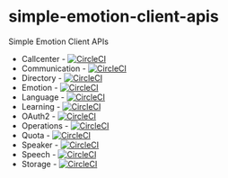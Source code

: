 # simple-emotion-client-apis
Simple Emotion Client APIs

- Callcenter - [![CircleCI](https://circleci.com/gh/SimpleEmotion/simple-api-callcenter.svg?style=svg&circle-token=dbeb1407ef50e0787807044968671900b83f4618)](https://circleci.com/gh/SimpleEmotion/simple-api-callcenter)
- Communication - [![CircleCI](https://circleci.com/gh/SimpleEmotion/simple-api-communication.svg?style=svg&circle-token=9a583567c41d6bd451778ad69f0e35af295ff8f9)](https://circleci.com/gh/SimpleEmotion/simple-api-communication)
- Directory - [![CircleCI](https://circleci.com/gh/SimpleEmotion/simple-api-directory.svg?style=svg&circle-token=a3ad3ddb3ca8c0823910e62e31e74e9e6e694437)](https://circleci.com/gh/SimpleEmotion/simple-api-directory)
- Emotion - [![CircleCI](https://circleci.com/gh/SimpleEmotion/simple-api-emotion.svg?style=svg&circle-token=c5cd6b4a6e8e4a40f909088c610466b33dc7caa9)](https://circleci.com/gh/SimpleEmotion/simple-api-emotion)
- Language - [![CircleCI](https://circleci.com/gh/SimpleEmotion/simple-api-language.svg?style=svg&circle-token=96d35e8c37ec5d2fadc9ffd73dfd709eedbddfe6)](https://circleci.com/gh/SimpleEmotion/simple-api-language)
- Learning - [![CircleCI](https://circleci.com/gh/SimpleEmotion/simple-api-learning.svg?style=svg&circle-token=36418598cf6e7ebcea0f6d08003b0ae9535e56df)](https://circleci.com/gh/SimpleEmotion/simple-api-learning)
- OAuth2 - [![CircleCI](https://circleci.com/gh/SimpleEmotion/simple-api-oauth2.svg?style=svg&circle-token=8cf8d03610cb28429ac545a0575be437302a72db)](https://circleci.com/gh/SimpleEmotion/simple-api-oauth2)
- Operations - [![CircleCI](https://circleci.com/gh/SimpleEmotion/simple-api-operations.svg?style=svg&circle-token=6804c8d0ab3c710d38e2ef0307e4392085cbbd74)](https://circleci.com/gh/SimpleEmotion/simple-api-operations)
- Quota - [![CircleCI](https://circleci.com/gh/SimpleEmotion/simple-api-quota.svg?style=svg&circle-token=4fc0593e0baa947fffdacc1336d1724efd050dde)](https://circleci.com/gh/SimpleEmotion/simple-api-quota)
- Speaker - [![CircleCI](https://circleci.com/gh/SimpleEmotion/simple-api-speaker.svg?style=svg&circle-token=dd5fe5274c037e12e6ca55287b0b07c5e4b0ac0e)](https://circleci.com/gh/SimpleEmotion/simple-api-speaker)
- Speech - [![CircleCI](https://circleci.com/gh/SimpleEmotion/simple-api-speech.svg?style=svg&circle-token=727725dc1e764306a686dbe3e892f5a784338664)](https://circleci.com/gh/SimpleEmotion/simple-api-speech)
- Storage - [![CircleCI](https://circleci.com/gh/SimpleEmotion/simple-api-storage.svg?style=svg&circle-token=78a73f02cfc2119d24ad333726ddc0db44ee7f3b)](https://circleci.com/gh/SimpleEmotion/simple-api-storage)
